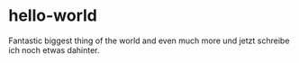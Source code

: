 # hello-world
Fantastic biggest thing of the world and even much more
und jetzt schreibe ich noch etwas dahinter.
